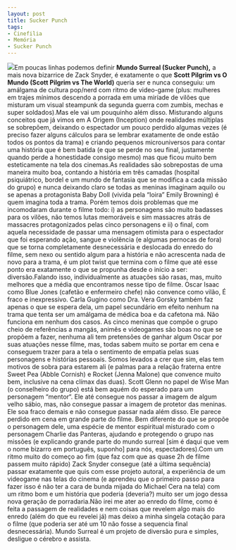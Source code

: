 ```yaml
---
layout: post
title: Sucker Punch
tags:
- Cinefilia
- Memória
- Sucker Punch
---
```


![](https://cdn-images-1.medium.com/max/800/1*Sxv7knkGBhZ7uahcO224GQ.jpeg)Em poucas linhas podemos definir 
**Mundo Surreal (Sucker Punch),**
 a mais nova bizarrice de Zack Snyder, é exatamente o que 
**Scott Pilgrim vs O Mundo (Scott Pilgrim vs The World)**
queria ser e nunca conseguiu: um amálgama de cultura pop/nerd com ritmo de video-game (plus: mulheres em trajes mínimos descendo a porrada em uma miríade de vilões que misturam um visual 
steampunk da segunda guerra com zumbis, mechas e super soldados).Mas ele vai um pouquinho além disso. Misturando alguns conceitos que já vimos em A Origem (Inception) onde realidades múltiplas se sobrepõem, deixando o espectador um pouco perdido algumas vezes (é preciso fazer alguns cálculos para se lembrar exatamente de onde estão todos os pontos da trama) e criando pequenos microuniversos para contar uma história que é bem batida (e que se perde no seu final, justamente quando perde a honestidade consigo mesmo) mas que ficou muito bem esteticamente na tela dos cinemas.As realidades são sobrepostas de uma maneira muito boa, contando a história em três camadas (hospital psiquiátrico, bordel e um mundo de fantasia que se modifica a cada missão do grupo) e nunca deixando claro se todas as meninas imaginam aquilo ou se apenas a protagonista Baby Doll (vivida pela “loira” Emily Browning) é quem imagina toda a trama. Porém temos dois problemas que me incomodaram durante o filme todo: i) as personagens são muito 
badasses para os vilões, não temos lutas memoráveis e sim massacres atrás de massacres protagonizados pelas cinco personagens e ii) o final, com aquela necessidade de passar uma mensagem otimista para o espectador que foi esperando ação, sangue e violência (e algumas pernocas de fora) que se torna completamente desnecessária e deslocada do enredo do filme, sem nexo ou sentido algum para a história e não acrescenta nada de novo para a trama, é um 
plot twist que termina com o filme que até esse ponto era exatamente o que se propunha desde o início a ser: diversão.Falando isso, individualmente as atuações são rasas, mas, muito melhores que a média que encontramos nesse tipo de filme. Oscar Isaac como Blue Jones (cafetão e enfermeiro chefe) não convence como vilão, É fraco e inexpressivo. Carla Gugino como Dra. Vera Gorsky também faz apenas o que se espera dela, um papel secundário em efeito nenhum na trama que tenta ser um amálgama de médica boa e da cafetona má. Não funciona em nenhum dos casos. As cinco meninas que compõe o grupo cheio de referências a mangás, animês e videogames são boas no que se propõem a fazer, nenhuma ali tem pretensões de ganhar algum Oscar por suas atuações nesse filme, mas, todas sabem muito se portar em cena e conseguem trazer para a tela o sentimento de empatia pelas suas personagens e histórias pessoais. Somos levados a crer que sim, elas tem motivos de sobra para estarem ali (e palmas para a relação fraterna entre Sweet Pea (Abble Cornish) e Rocket (Jenna Malone) que convence muito bem, inclusive na cena clímax das duas). Scott Glenn no papel de Wise Man (o conselheiro do grupo) está bem aquém do esperado para um personagem “mentor“. Ele até consegue nos passar a imagem de algum velho sábio, mas, não consegue passar a imagem de protetor das meninas. Ele soa fraco demais e não consegue passar nada além disso. Ele parece perdido em cena em grande parte do filme. Bem diferente do que se propõe o personagem dele, uma espécie de mentor espiritual misturado com o personagem Charlie das Panteras, ajudando e protegendo o grupo nas missões (e explicando grande parte do mundo surreal [sim é daqui que vem o nome bizarro em português, suponho] para nós, espectadores).Com um ritmo muito do começo ao fim (que faz com que as quase 2h de filme passem muito rápido) Zack Snyder consegue (até a última sequência) passar exatamente que quis com esse projeto autoral, a experiência de um videogame nas telas do cinema (e aprendeu que o primeiro passo para fazer isso é não ter a cara de bunda mijada do Michael Cera na tela) com um ritmo bom e um história que poderia (deveria?) muito ser um jogo dessa nova geração de porradaria.Não irei me ater ao enredo do filme, como é feita a passagem de realidades e nem coisas que revelem algo mais do enredo (além do que eu revelei já) mas deixo a minha singela cotação para o filme (que poderia ser até um 10 não fosse a sequencia final desnecessária). Mundo Surreal é um projeto de diversão pura e simples, desligue o cérebro e assista.
